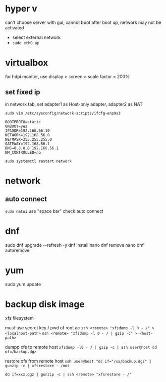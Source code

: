 # hyper v
can't choose server with gui, cannot boot
after boot up, network may not be activated
- select external network
- `sudo eth0 up`

# virtualbox
for hdpi monitor, use display > screen > scale factor = 200%

## set fixed ip
in network tab, set adapter1 as Host-only adapter, adapter2 as NAT

`sudo vim /etc/sysconfig/network-scripts/ifcfg-enp0s3`
```
BOOTPROTO=static
ONBOOT=yes
IPADDR=192.168.56.10
NETWORK=192.168.56.0
NETMASK=255.255.255.0
GATEWAY=192.168.56.1
DNS=8.8.8.8 192.168.56.1
NM_CONTROLLED=no 
```
`sudo systemctl restart network`

# network
## auto connect
`sudo nmtui`
use "space bar" check auto connect



# dnf
sudo dnf upgrade --refresh -y
dnf install nano
dnf remove nano
dnf autoremove

# yum
sudo yum update


# backup disk image 
xfs filesystem

must use secret key / pwd of root ac
 `ssh <remote> "xfsdump -l 0 - /" > <localhost-path>`
`ssh <remote> "xfsdump -l 0 - / | gzip -c" > <host-path>`

dumpp xfs to remote host
`xfsdump -l0 - / | gzip -c | ssh user@host dd of=/backup.dgz`

restore xfs from remote host
`ssh user@host "dd if="/xx/backup.dgz" | gunzip -c | xfsrestore - /mnt`

`dd if=xxx.dgz | gunzip -c | ssh <remote> "xfsrestore - /" `









